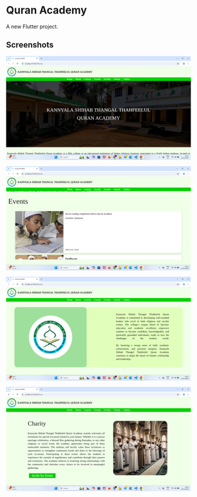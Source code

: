 # Quran Academy

A new Flutter project.

## Screenshots

![App Screenshot](https://github.com/ihsan7770/quran__academy/blob/7e90bc3606fe927928cc43676150da3fbcbf3e59/Screenshot%202025-05-14%20101135.png?raw=true)

![App Screenshot](https://github.com/ihsan7770/quran__academy/blob/ef2b546c73e3e59c4202d972ffaba042157aa088/Screenshot%202025-05-14%20101245.png?raw=true)

![App Screenshot](https://github.com/ihsan7770/quran__academy/blob/43b135616fc73cd7b95643386af7266781c9bd06/Screenshot%202025-05-14%20101305.png?raw=true)

![App Screenshot](https://github.com/ihsan7770/quran__academy/blob/4049063c7310df8b849ac1a00907bb26f6157893/Screenshot%202025-05-14%20101627.png?raw=true)


